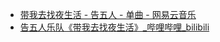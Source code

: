 - [带我去找夜生活 - 告五人 - 单曲 - 网易云音乐](https://music.163.com/#/song?id=1410647903)
- [告五人乐队《带我去找夜生活》_哔哩哔哩_bilibili](https://www.bilibili.com/video/BV1kK4y1H72h/)
